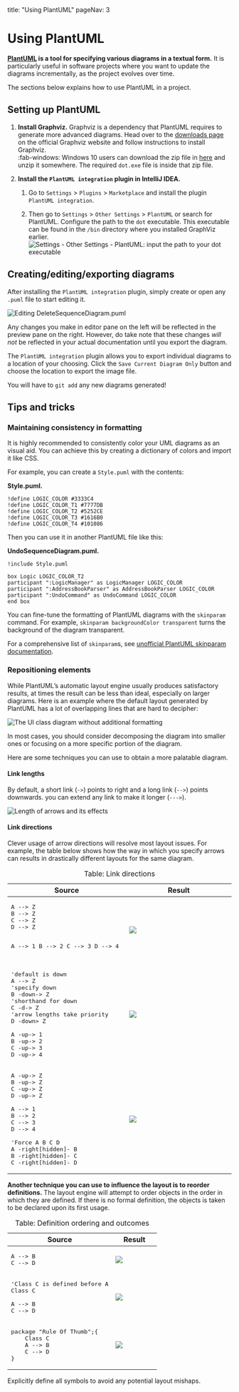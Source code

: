 <frontmatter>
  title: "Using PlantUML"
  pageNav: 3
</frontmatter>

# Using PlantUML

<div class="lead">

**[PlantUML](http://plantuml.com/) is a tool for specifying various diagrams in a textual form.** It is particularly useful in software projects where you want to update the diagrams incrementally, as the project evolves over time.
</div>

The sections below explains how to use PlantUML in a project.

<!-- --------------------------------------------------------------------------------------------------------- -->

## Setting up PlantUML

1. **Install Graphviz.** Graphviz is a dependency that PlantUML requires to generate more advanced diagrams. Head over to the [downloads page](https://www.graphviz.org/download/) on the official Graphviz website and follow instructions to install Graphviz.<br>
 :fab-windows: Windows 10 users can download the zip file in [here](https://www2.graphviz.org/Packages/stable/windows/10/msbuild/Release/Win32/) and unzip it somewhere. The required `dot.exe` file is inside that zip file.

1. **Install the `PlantUML integration` plugin in IntelliJ IDEA.**

   1. Go to `Settings` \> `Plugins` \> `Marketplace` and install the plugin `PlantUML integration`.

   1. Then go to `Settings` \> `Other Settings` \> `PlantUML` or search for PlantUML. Configure the path to the `dot` executable. This executable can be found in the `/bin` directory where you installed GraphViz earlier.<br>
    ![Settings - Other Settings - PlantUML: input the path to your dot executable](images/plantuml/ConfiguringGraphviz.png)

<!-- --------------------------------------------------------------------------------------------------------- -->

## Creating/editing/exporting diagrams

After installing the `PlantUML integration` plugin, simply create or open any `.puml` file to start editing it.

![Editing `DeleteSequenceDiagram.puml`](images/plantuml/EditingDeleteSequenceDiagram.png)

Any changes you make in editor pane on the left will be reflected in the preview pane on the right. However, do take note that these changes *will not* be reflected in your actual documentation until you export the diagram.

The `PlantUML integration` plugin allows you to export individual diagrams to a location of your choosing. Click the `Save Current Diagram Only` button and choose the location to export the image file.

<box type="info" seamless>

You will have to `git add` any new diagrams generated!
</box>

<!-- --------------------------------------------------------------------------------------------------------- -->

## Tips and tricks

### Maintaining consistency in formatting

It is highly recommended to consistently color your UML diagrams as an visual aid. You can achieve this by creating a dictionary of colors and import it like CSS.

For example, you can create a `Style.puml` with the contents:

**Style.puml.**

```puml
!define LOGIC_COLOR #3333C4
!define LOGIC_COLOR_T1 #7777DB
!define LOGIC_COLOR_T2 #5252CE
!define LOGIC_COLOR_T3 #1616B0
!define LOGIC_COLOR_T4 #101086
```


Then you can use it in another PlantUML file like this:

**UndoSequenceDiagram.puml.**

```puml
!include Style.puml

box Logic LOGIC_COLOR_T2
participant ":LogicManager" as LogicManager LOGIC_COLOR
participant ":AddressBookParser" as AddressBookParser LOGIC_COLOR
participant ":UndoCommand" as UndoCommand LOGIC_COLOR
end box
```

You can fine-tune the formatting of PlantUML diagrams with the `skinparam` command. For example, `skinparam backgroundColor transparent` turns the background of the diagram transparent.

<box type="tip" seamless>

For a comprehensive list of `skinparam`s, see [unofficial PlantUML skinparam documentation](https://plantuml-documentation.readthedocs.io/en/latest/).
</box>


### Repositioning elements

While PlantUML’s automatic layout engine usually produces satisfactory results, at times the result can be less than ideal, especially on larger diagrams. Here is an example where the default layout generated by PlantUML has a lot of overlapping lines that are hard to decipher:

![The UI class diagram without additional formatting](images/plantuml/RawUiDiagram.png)

<box type="info" seamless>

In most cases, you should consider decomposing the diagram into smaller ones or focusing on a more specific portion of the diagram.

</box>

Here are some techniques you can use to obtain a more palatable diagram.

#### Link lengths

By default, a short link (`->`) points to right and a long link (`-->`) points downwards. you can extend any link to make it longer (`--->`).

![Length of arrows and its effects](images/plantuml/ArrowLength.png)

#### Link directions

Clever usage of arrow directions will resolve most layout issues. For example, the table below shows how the way in which you specify arrows can results in drastically different layouts for the same diagram.

<table>
<caption>Table: Link directions</caption>
<colgroup>
<col style="width: 40%" />
<col style="width: 60%" />
</colgroup>
<thead>
<tr class="header">
<th>Source</th>
<th>Result</th>
</tr>
</thead>
<tbody>
<tr class="odd">
<td>
<pre>
A --> Z
B --> Z
C --> Z
D --> Z

A --> 1
B --> 2
C --> 3
D --> 4
</pre>
</td>
<td>

<img src="images/plantuml/AllDown.png">

</td>
</tr>
<tr class="even">
<td>

<pre>
'default is down
A --> Z
'specify down
B -down-> Z
'shorthand for down
C -d-> Z
'arrow lengths take priority
D -down> Z

A -up-> 1
B -up-> 2
C -up-> 3
D -up-> 4
</pre>

</td>
<td>

<img src="images/plantuml/UpAndDown.png">

</td>
</tr>
<tr class="odd">
<td>

<pre>
A -up-> Z
B -up-> Z
C -up-> Z
D -up-> Z

A --> 1
B --> 2
C --> 3
D --> 4

'Force A B C D
A -right[hidden]- B
B -right[hidden]- C
C -right[hidden]- D
</pre>

</td>
<td>

<img src="images/plantuml/HiddenArrows.png">

</td>
</tr>
</tbody>
</table>

**Another technique you can use to influence the layout is to reorder definitions.** The layout engine will attempt to order objects in the order in which they are defined. If there is no formal definition, the objects is taken to be declared upon its first usage.

<table>
<caption>Table: Definition ordering and outcomes</caption>
<colgroup>
<col style="width: 70%" />
<col style="width: 30%" />
</colgroup>
<thead>
<tr class="header">
  <th>Source</th>
  <th>Result</th>
</tr>
</thead>
<tbody>
<tr class="odd">
<td>

<pre>
A --> B
C --> D
</pre>

</td>
<td>

<img src="images/plantuml/ABeforeC.png">

</td>
</tr>
<tr class="even">
<td>

<pre>
'Class C is defined before A
Class C

A --> B
C --> D
</pre>
</td>
<td>

<img src="images/plantuml/CBeforeA.png">

</td>
</tr>
<tr class="odd">
<td>

<pre>
package "Rule Of Thumb";{
    Class C
    A --> B
    C --> D
}
</pre>

</td>
<td>

<img src="images/plantuml/PackagesAndConsistency.png">
</td>
</tr>
</tbody>
</table>

<box type="tip" seamless>
 
Explicitly define all symbols to avoid any potential layout mishaps.
</box>
